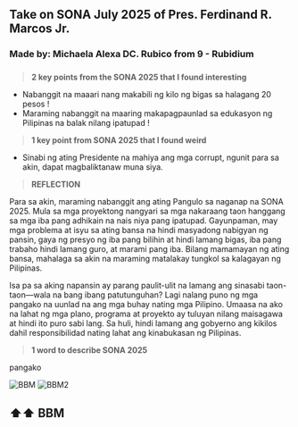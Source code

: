 ## Take on SONA July 2025 of Pres. Ferdinand R. Marcos Jr.
### Made by: Michaela Alexa DC. Rubico from 9 - Rubidium
### 
> **2 key points from the SONA 2025 that I found interesting**
* Nabanggit na maaari nang makabili ng kilo ng bigas sa halagang 20 pesos ! 
* Maraming nabanggit na maaring makapagpaunlad sa edukasyon ng Pilipinas na balak nilang ipatupad ! 
> **1 key point from SONA 2025 that I found weird**
* Sinabi ng ating Presidente na mahiya ang mga corrupt, ngunit para sa akin, dapat magbaliktanaw muna siya.
> **REFLECTION**

Para sa akin, maraming nabanggit ang ating Pangulo sa naganap na SONA 2025. Mula sa mga proyektong nangyari sa mga nakaraang taon hanggang sa mga iba pang adhikain na nais niya pang ipatupad. Gayunpaman, may mga problema at isyu sa ating bansa na hindi masyadong nabigyan ng pansin, gaya ng presyo ng iba pang bilihin at hindi lamang bigas, iba pang trabaho hindi lamang guro, at marami pang iba. Bilang mamamayan ng ating bansa, mahalaga sa akin na maraming matalakay tungkol sa kalagayan ng Pilipinas.

Isa pa sa aking napansin ay parang paulit-ulit na lamang ang sinasabi taon-taon—wala na bang ibang patutunguhan? Lagi nalang puno ng mga pangako na uunlad na ang mga buhay nating mga Pilipino. Umaasa na ako na lahat ng mga plano, programa at proyekto ay tuluyan nilang maisagawa at hindi ito puro sabi lang. Sa huli, hindi lamang ang gobyerno ang kikilos dahil responsibilidad nating lahat ang kinabukasan ng Pilipinas.


>**1 word to describe SONA 2025**

pangako

![BBM](https://encrypted-tbn0.gstatic.com/images?q=tbn:ANd9GcRrPFtN2o43ZDB6Edn1P1N7Ov_W6J4M_Aaf2A&s)
![BBM2](https://images.gmanews.tv/webpics/2025/07/Screenshot_(102)_2025_07_28_17_12_46.jpg)
## ⬆️⬆️ BBM 